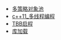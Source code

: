 
* [多策略对象池](./Allocator/Allocator.md)
* [c++11_多线程编程](./thread.md)
* [TBB启程](./tbb.md)
* [库加载](./loadLib.md)